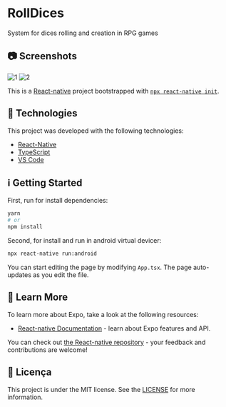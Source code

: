 # RollDices
System for dices rolling and creation in RPG games

## 📷 Screenshots

![1](https://user-images.githubusercontent.com/43748428/113769318-3da14600-96f7-11eb-8e42-7c605245f502.png)
![2](https://user-images.githubusercontent.com/43748428/113769322-3e39dc80-96f7-11eb-8609-c228fa6bc3af.png)

This is a [React-native](https://reactnative.dev/) project bootstrapped with [`npx react-native init`](https://reactnative.dev/docs/environment-setup).

## :rocket: Technologies

This project was developed with the following technologies:

- [React-Native](https://reactnative.dev/)
- [TypeScript](https://www.typescriptlang.org/)
- [VS Code](https://code.visualstudio.com/)



## :information_source: Getting Started

First, run for install dependencies:

```bash
yarn
# or
npm install
```

Second, for install and run in android virtual devicer:

```bash
npx react-native run:android

```

You can start editing the page by modifying `App.tsx`. The page auto-updates as you edit the file.

## :bookmark: Learn More

To learn more about Expo, take a look at the following resources:

- [React-native Documentation](https://reactnative.dev/docs/getting-started) - learn about Expo features and API.


You can check out [the React-native repository](https://github.com/facebook/react-native) - your feedback and contributions are welcome!

## :memo: Licença
This project is under the MIT license. See the [LICENSE](https://github.com/lukemorales/react-native-design-code/blob/master/LICENSE) for more information.



